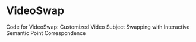 # VideoSwap
Code for VideoSwap: Customized Video Subject Swapping with Interactive Semantic Point Correspondence
